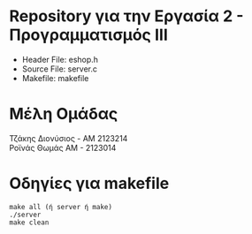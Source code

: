 # Repository για την Εργασία 2 - Προγραμματισμός ΙΙΙ #
* Header File: eshop.h   
* Source File: server.c    
* Makefile: makefile    

# Μέλη Ομάδας
Τζάκης Διονύσιος - ΑΜ 2123214     
Ροϊνάς Θωμάς ΑΜ - 2123014     

# Οδηγίες για makefile
```
make all (ή server ή make)      
./server     
make clean     
```
